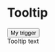 # Tooltip

<Story>
<button type="button" class="ds-paragraph ds-paragraph--md ds-line-height--sm ds-btn ds-focus ds-btn--md ds-btn--primary ds-btn--accent" aria-describedby=":ri0:">
  My trigger
</button>
<div role="tooltip" tabindex="-1" class="ds-paragraph ds-paragraph--xs ds-line-height--md ds-tooltip" id=":ri0:">
  Tooltip text
  <svg class="ds-tooltip__arrow" aria-hidden="true" width="14" height="14" viewBox="0 0 14 14" style="position: absolute; top: 100%;"><path stroke="none" d="M0,0 H14 L7,7 Q7,7 7,7 Z"></path><clipPath id=":rib:"><rect x="0" y="0" width="14" height="14"></rect></clipPath></svg>
</div>
</Story>
